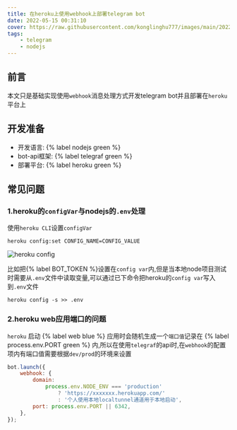 ```yaml
---
title: 在heroku上使用webhook上部署telegram bot
date: 2022-05-15 00:31:10
cover: https://raw.githubusercontent.com/konglinghu777/images/main/20220515011152.png
tags: 
    - telegram
    - nodejs
---
```


## 前言
本文只是基础实现使用`webhook`消息处理方式开发telegram bot并且部署在`heroku`平台上

## 开发准备
- 开发语言: {% label nodejs green %}
- bot-api框架: {% label telegraf green %}
- 部署平台: {% label heroku green %}

## 常见问题

### 1.heroku的`configVar`与nodejs的`.env`处理
使用`heroku CLI`设置`configVar`
```shell
heroku config:set CONFIG_NAME=CONFIG_VALUE
```

![heroku config](https://raw.githubusercontent.com/konglinghu777/images/main/20220515005658.png)

比如把{% label BOT_TOKEN %}设置在`config var`内,但是当本地node项目测试时需要从`.env`文件中读取变量,可以通过已下命令把heroku的`config var`写入到`.env`文件
```shell
heroku config -s >> .env
```

### 2.heroku web应用端口的问题

`heroku` 启动 {% label web blue %} 应用时会随机生成一个`端口值`记录在 {% label process.env.PORT green %} 内,所以在使用`telegraf`的api时,在`webhook`的配置项内有端口值需要根据`dev/prod`的环境来设置
```JavaScript
bot.launch({
    webhook: {
        domain:
            process.env.NODE_ENV === 'production'
                ? 'https://xxxxxxx.herokuapp.com/'
                : '个人使用本地localtunnel通道用于本地启动',
        port: process.env.PORT || 6342,
    },
});
```



